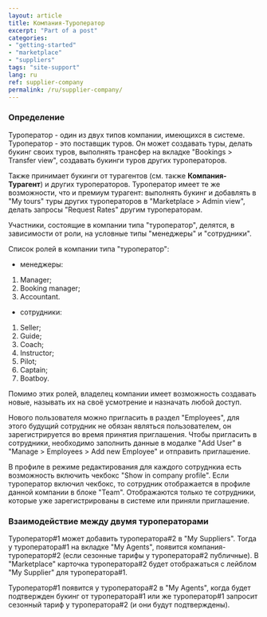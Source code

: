 ```yaml
---
layout: article
title: Компания-Туроператор
excerpt: "Part of a post"
categories: 
- "getting-started"
- "marketplace"
- "suppliers"
tags: "site-support"
lang: ru
ref: supplier-company
permalink: /ru/supplier-company/
---
```


### **Определение**

Туроператор - один из двух типов компании, имеющихся в системе. Туроператор - это поставщик туров. Он может создавать туры, делать букинг своих туров, выполнять трансфер на вкладке "Bookings > Transfer view", создавать букинги туров других туроператоров.

Также принимает букинги от турагентов (см. также **Компания-Турагент**) и других туроператоров. Туроператор имеет те же возможности, что и премиум турагент: выполнять букинг и добавлять в "My tours" туры других туроператоров в "Marketplace > Admin view", делать запросы "Request Rates" другим туроператорам.

Участники, состоящие в компании типа "туроператор", делятся, в зависимости от роли, на условные типы "менеджеры" и "сотрудники".

Список ролей в компании типа "туроператор":

- менеджеры:
1. Manager;
2. Booking manager;
3. Accountant.

- сотрудники:
1. Seller;
2. Guide;
3. Coach;
4. Instructor;
5. Pilot;
6. Captain;
7. Boatboy.

Помимо этих ролей, владелец компании имеет возможность создавать новые, называть их на своё усмотрение и назначать любой доступ.

Нового пользователя можно пригласить в раздел "Employees", для этого будущий сотрудник не обязан являться пользователем, он зарегистрируется во время принятия приглашения. Чтобы пригласить в сотрудники, необходимо заполнить данные в модалке "Add User" в "Manage > Employees > Add new Employee" и отправить приглашение.

В профиле в режиме редактирования для каждого сотруднкиа есть возможность включить чекбокс "Show in company profile". Если туроператор включил чекбокс, то сотрудник отображается в профиле данной компании в блоке "Team". Отображаются только те сотрудники, которые уже зарегистрированы в системе или приняли приглашение.

### **Взаимодействие между двумя туроператорами**

Туроператор#1 может добавить туроператора#2 в "My Suppliers". Тогда у туроператора#1 на вкладке "My Agents", появится компания-туроператор#2 (если сезонные тарифы у туроператора#2 публичные). В "Marketplace" карточка туроператора#2 будет отображаться с лейблом "My Supplier" для туроператора#1.

Туроператор#1 появится у туроператора#2 в "My Agents", когда будет подтвержден букинг от туроператора#1 или же туроператор#1 запросит сезонный тариф у туроператора#2 (и они будут подтверждены).